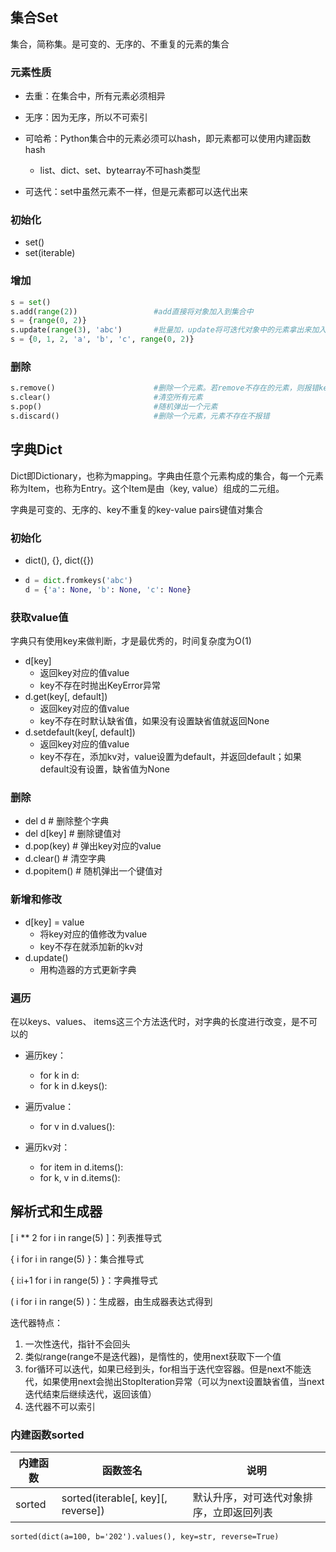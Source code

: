 ## 集合Set

集合，简称集。是可变的、无序的、不重复的元素的集合

### 元素性质

* 去重：在集合中，所有元素必须相异
* 无序：因为无序，所以不可索引
* 可哈希：Python集合中的元素必须可以hash，即元素都可以使用内建函数hash
  * list、dict、set、bytearray不可hash类型

* 可迭代：set中虽然元素不一样，但是元素都可以迭代出来

### 初始化

* set()
* set(iterable)

### 增加

```python
s = set()
s.add(range(2))					#add直接将对象加入到集合中
s = {range(0, 2)}
s.update(range(3), 'abc')     	#批量加，update将可迭代对象中的元素拿出来加入集合中
s = {0, 1, 2, 'a', 'b', 'c', range(0, 2)}
```

### 删除

```python
s.remove()						#删除一个元素。若remove不存在的元素，则报错keyError
s.clear()						#清空所有元素
s.pop()							#随机弹出一个元素
s.discard()						#删除一个元素，元素不存在不报错
```

## 字典Dict

Dict即Dictionary，也称为mapping。字典由任意个元素构成的集合，每一个元素称为Item，也称为Entry。这个Item是由（key, value）组成的二元组。

字典是可变的、无序的、key不重复的key-value pairs键值对集合

### 初始化

* dict(), {}, dict({})

* ```python
  d = dict.fromkeys('abc')
  d = {'a': None, 'b': None, 'c': None}
  ```

### 获取value值

字典只有使用key来做判断，才是最优秀的，时间复杂度为O(1)

* d[key]					
  * 返回key对应的值value
  * key不存在时抛出KeyError异常
* d.get(key[, default])
  * 返回key对应的值value
  * key不存在时默认缺省值，如果没有设置缺省值就返回None
* d.setdefault(key[, default])
  * 返回key对应的值value
  * key不存在，添加kv对，value设置为default，并返回default；如果default没有设置，缺省值为None

### 删除

* del d					# 删除整个字典
* del d[key]            # 删除键值对
* d.pop(key)           # 弹出key对应的value
* d.clear()                # 清空字典
* d.popitem()          # 随机弹出一个键值对

### 新增和修改

* d[key] = value
  * 将key对应的值修改为value
  * key不存在就添加新的kv对
* d.update()
  * 用构造器的方式更新字典

### 遍历

在以keys、values、 items这三个方法迭代时，对字典的长度进行改变，是不可以的

* 遍历key：
  * for k in d:
  * for k in d.keys():
* 遍历value：
  * for v in d.values():

* 遍历kv对：
  * for  item in d.items():
  * for k, v in d.items():

## 解析式和生成器

[ i ** 2 for i in range(5) ]：列表推导式

{ i for i in range(5) }：集合推导式

{ i:i+1 for i in range(5) }：字典推导式

( i for i in range(5) )：生成器，由生成器表达式得到

迭代器特点：

1. 一次性迭代，指针不会回头
2. 类似range(range不是迭代器)，是惰性的，使用next获取下一个值
3. for循环可以迭代，如果已经到头，for相当于迭代空容器。但是next不能迭代，如果使用next会抛出StopIteration异常（可以为next设置缺省值，当next迭代结束后继续迭代，返回该值）
4. 迭代器不可以索引

### 内建函数sorted

| 内建函数 | 函数签名                           | 说明                                     |
| -------- | ---------------------------------- | ---------------------------------------- |
| sorted   | sorted(iterable[, key][, reverse]) | 默认升序，对可迭代对象排序，立即返回列表 |

```
sorted(dict(a=100, b='202').values(), key=str, reverse=True)
```

